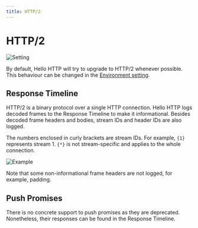 ```yaml
---
title: HTTP/2
---
```


# HTTP/2

![Setting](../http-protocol-version.png)

By default, Hello HTTP will try to upgrade to HTTP/2 whenever possible. This behaviour can be changed in
the [Environment setting](../features/environments).

## Response Timeline

HTTP/2 is a binary protocol over a single HTTP connection. Hello HTTP logs decoded frames to the Response Timeline to
make it informational. Besides decoded frame headers and bodies, stream IDs and header IDs are also logged.

The numbers enclosed in curly brackets are stream IDs. For example, `{1}` represents stream 1. `{*}` is not
stream-specific and applies to the whole connection.

![Example](../timeline-http2.png)

Note that some non-informational frame headers are not logged, for example, padding.

## Push Promises
There is no concrete support to push promises as they are deprecated. Nonetheless, their responses can be found in the
Response Timeline.

